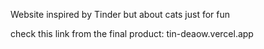 Website inspired by Tinder but about cats just for fun

check this link from the final product: 
tin-deaow.vercel.app
